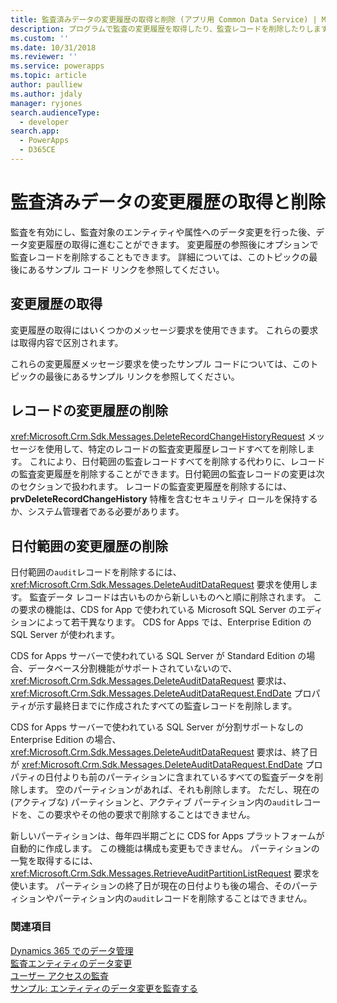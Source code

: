 ```yaml
---
title: 監査済みデータの変更履歴の取得と削除 (アプリ用 Common Data Service) | Microsoft Docs
description: プログラムで監査の変更履歴を取得したり、監査レコードを削除したりします。
ms.custom: ''
ms.date: 10/31/2018
ms.reviewer: ''
ms.service: powerapps
ms.topic: article
author: paulliew
ms.author: jdaly
manager: ryjones
search.audienceType:
  - developer
search.app:
  - PowerApps
  - D365CE
---
```

# <a name="retrieve-and-delete-the-history-of-audited-data-changes"></a>監査済みデータの変更履歴の取得と削除

監査を有効にし、監査対象のエンティティや属性へのデータ変更を行った後、データ変更履歴の取得に進むことができます。 変更履歴の参照後にオプションで監査レコードを削除することもできます。 詳細については、このトピックの最後にあるサンプル コード リンクを参照してください。  
  
## <a name="retrieve-the-change-history"></a>変更履歴の取得 
 
 変更履歴の取得にはいくつかのメッセージ要求を使用できます。 これらの要求は取得内容で区別されます。 
<!-- Bug 696490 should make the Audit entity public again: Refer to the topic  [Audit Entity](entities/audit.md) for a list of message requests related to auditing. -->
これらの変更履歴メッセージ要求を使ったサンプル コードについては、このトピックの最後にあるサンプル リンクを参照してください。

## <a name="delete-the-change-history-for-a-record"></a>レコードの変更履歴の削除
 
 <xref:Microsoft.Crm.Sdk.Messages.DeleteRecordChangeHistoryRequest> メッセージを使用して、特定のレコードの監査変更履歴レコードすべてを削除します。 これにより、日付範囲の監査レコードすべてを削除する代わりに、レコードの監査変更履歴を削除することができます。日付範囲の監査レコードの変更は次のセクションで扱われます。 レコードの監査変更履歴を削除するには、**prvDeleteRecordChangeHistory** 特権を含むセキュリティ ロールを保持するか、システム管理者である必要があります。

## <a name="delete-the-change-history-for-a-date-range"></a>日付範囲の変更履歴の削除

 日付範囲の`audit`レコードを削除するには、<xref:Microsoft.Crm.Sdk.Messages.DeleteAuditDataRequest> 要求を使用します。 監査データ レコードは古いものから新しいものへと順に削除されます。 この要求の機能は、CDS for App で使われている Microsoft SQL Server のエディションによって若干異なります。 CDS for Apps では、Enterprise Edition の SQL Server が使われます。

 CDS for Apps サーバーで使われている SQL Server が Standard Edition の場合、データベース分割機能がサポートされていないので、<xref:Microsoft.Crm.Sdk.Messages.DeleteAuditDataRequest> 要求は、<xref:Microsoft.Crm.Sdk.Messages.DeleteAuditDataRequest.EndDate> プロパティが示す最終日までに作成されたすべての監査レコードを削除します。

 CDS for Apps サーバーで使われている SQL Server が分割サポートなしの Enterprise Edition の場合、<xref:Microsoft.Crm.Sdk.Messages.DeleteAuditDataRequest> 要求は、終了日が <xref:Microsoft.Crm.Sdk.Messages.DeleteAuditDataRequest.EndDate> プロパティの日付よりも前のパーティションに含まれているすべての監査データを削除します。 空のパーティションがあれば、それも削除します。 ただし、現在の (アクティブな) パーティションと、アクティブ パーティション内の`audit`レコードを、この要求やその他の要求で削除することはできません。

 新しいパーティションは、毎年四半期ごとに CDS for Apps プラットフォームが自動的に作成します。 この機能は構成も変更もできません。 パーティションの一覧を取得するには、<xref:Microsoft.Crm.Sdk.Messages.RetrieveAuditPartitionListRequest> 要求を使います。 パーティションの終了日が現在の日付よりも後の場合、そのパーティションやパーティション内の`audit`レコードを削除することはできません。  

### <a name="see-also"></a>関連項目

 [Dynamics 365 でのデータ管理](/dynamics365/customer-engagement/developer/manage-data)<br />
 [監査エンティティのデータ変更](/dynamics365/customer-engagement/developer/audit-entity-data-changes)<br />
 [ユーザー アクセスの監査](audit-user-access.md) <br />
 [サンプル: エンティティのデータ変更を監査する](org-service/samples/audit-entity-data-changes.md)